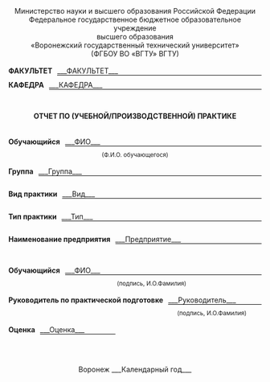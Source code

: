<style>
  .line-container {
    display: flex;
    align-items: baseline;
    width: 100%;
    margin-bottom: 10px;
  }
  .label {
    white-space: nowrap;
  }
  .line {
    flex: 1;
    border-bottom: 1px solid black;
    margin-left: 10px;
  }
  .fixed-line {
    border-bottom: 1px solid black;
    display: inline-block;
    width: 150px;
    margin-left: 10px;
  }
  .signature {
    margin-right: 0;
    text-align: right;
    display: inline-block;
    width: calc(100% - 150px);
  }
  .signature-right {
    margin-right: 2;
    text-align: right;
    display: inline-block;
    width: calc(100% - 30px);
  }
</style>

<div style="width: 100%;">
<center>
Министерство науки и высшего образования Российской Федерации <br>
Федеральное государственное бюджетное образовательное учреждение<br>
высшего образования <br>
«Воронежский государственный технический университет» <br>
(ФГБОУ ВО «ВГТУ» ВГТУ)
</center>
<br>

<div class="line-container">
  <span class="label"><strong>ФАКУЛЬТЕТ</strong></span>
  <span class="line">___ФАКУЛЬТЕТ___</span>
</div>

<div class="line-container">
  <span class="label"><strong>КАФЕДРА</strong></span>
  <span class="line">___КАФЕДРА___</span>
</div>
<br>
<br>

<center>
<strong>ОТЧЕТ ПО (УЧЕБНОЙ/ПРОИЗВОДСТВЕННОЙ) ПРАКТИКЕ</strong>
</center>
<br>
<br>
<div class="line-container">
  <span class="label"><strong>Обучающийся</strong></span>
  <span class="line">___ФИО___</span>
</div>
<small><center>(Ф.И.О. обучающегося)</center></small>
<br>

<div class="line-container">
  <span class="label"><strong>Группа</strong></span>
  <span class="line">___Группа___</span>
</div>
<br>

<div class="line-container">
  <span class="label"><strong>Вид практики</strong></span>
  <span class="line">___Вид___</span>
</div>
<br>

<div class="line-container">
  <span class="label"><strong>Тип практики</strong></span>
  <span class="line">___Тип___</span>
</div>
<br>

<div class="line-container">
  <span class="label"><strong>Наименование предприятия</strong></span>
  <span class="line">___Предприятие___</span>
</div>
<br>
<br>

<div class="line-container">
  <span class="label"><strong>Обучающийся</strong></span>
  <span class="line">___ФИО___</span>
</div>
<small class="signature">(подпись, И.О.Фамилия)</small>
<br>
<br>
<div class="line-container">
  <span class="label"><strong>Руководитель по практической подготовке</strong></span>
  <span class="line">___Руководитель___</span>
</div>
<small class="signature-right" >(подпись, И.О.Фамилия)</small>
<br>
<br>

<div class="line-container">
  <span class="label"><strong>Оценка</strong></span>
  <span class="fixed-line">___Оценка___</span>
</div>
<br>
<br>
<br>

<center>
Воронеж <span>___Календарный год___</span>
</center>

</div>
